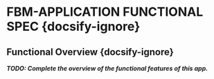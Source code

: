 # FBM-APPLICATION FUNCTIONAL SPEC {docsify-ignore}

## Functional Overview {docsify-ignore}

***TODO: Complete the overview of the functional features of this app.***
